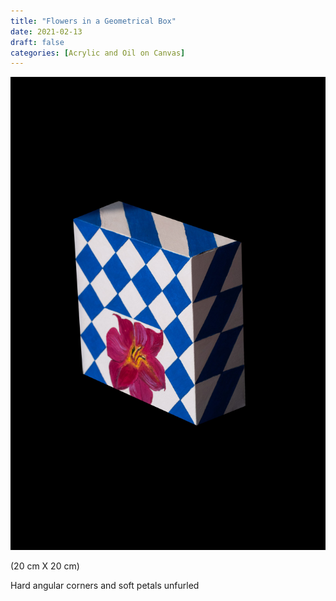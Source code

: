 ```yaml
---
title: "Flowers in a Geometrical Box"
date: 2021-02-13
draft: false
categories: [Acrylic and Oil on Canvas]
---
```


![](../../static/images/2021/02/Flower-in-a-Geometrical-Box-3-scaled.jpg)

(20 cm X 20 cm)

Hard angular corners and soft petals unfurled